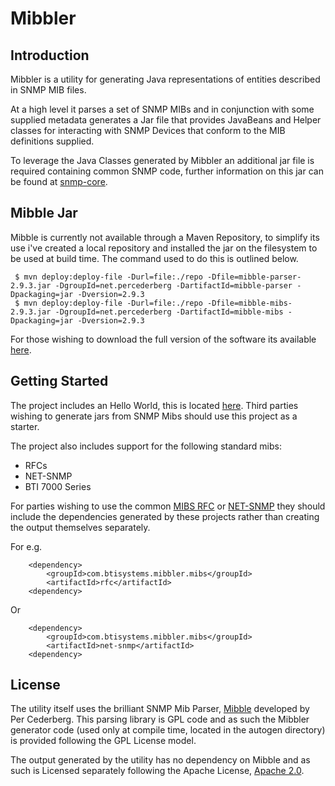 # Mibbler

## Introduction
Mibbler is a utility for generating Java representations of entities described in SNMP MIB files.  

At a high level it parses a set of SNMP MIBs and in conjunction with some supplied metadata generates a Jar file 
that provides JavaBeans and Helper classes for interacting with SNMP Devices that conform to the MIB definitions supplied.

To leverage the Java Classes generated by Mibbler an additional jar file is required containing common SNMP code, further information
on this jar can be found at [snmp-core](https://github.com/btisystems/snmp-core).

## Mibble Jar
Mibble is currently not available through a Maven Repository, to simplify its use i've created a local repository and installed the jar on the filesystem to be 
used at build time.  The command used to do this is outlined below.

     $ mvn deploy:deploy-file -Durl=file:./repo -Dfile=mibble-parser-2.9.3.jar -DgroupId=net.percederberg -DartifactId=mibble-parser -Dpackaging=jar -Dversion=2.9.3
     $ mvn deploy:deploy-file -Durl=file:./repo -Dfile=mibble-mibs-2.9.3.jar -DgroupId=net.percederberg -DartifactId=mibble-mibs -Dpackaging=jar -Dversion=2.9.3

For those wishing to download the full version of the software its available [here](http://www.mibble.org/download/stable/index.html).

## Getting Started
The project includes an Hello World, this is located [here](./helloworld).  Third parties wishing to generate jars from 
SNMP Mibs should use this project as a starter. 

The project also includes support for the following standard mibs:

* RFCs
* NET-SNMP
* BTI 7000 Series 

For parties wishing to use the common [MIBS RFC](./mibs/rfc/src/main/resources/mibs) or 
[NET-SNMP](mibs/net-snmp/src/main/resources/mibs) they should include the dependencies generated by these projects
rather than creating the output themselves separately. 

For e.g. 

`````
    <dependency>
        <groupId>com.btisystems.mibbler.mibs</groupId>
        <artifactId>rfc</artifactId>
    <dependency>
`````

Or 

`````
    <dependency>
        <groupId>com.btisystems.mibbler.mibs</groupId>
        <artifactId>net-snmp</artifactId>
    <dependency>
`````

## License
The utility itself uses the brilliant SNMP Mib Parser, [Mibble](https://github.com/cederberg/mibble) developed by Per Cederberg.
 This parsing library is GPL code and as such the Mibbler generator code (used only at compile time, located in the autogen directory) is provided following the GPL License model.
 
 
The output generated by the utility has no dependency on Mibble and as such is Licensed separately following the Apache License, 
[Apache 2.0](http://opensource.org/licenses/Apache-2.0).  
